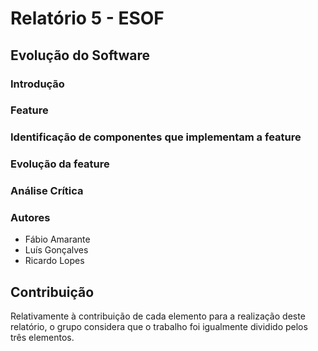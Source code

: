 # Relatório 5 - ESOF #
## Evolução do Software ##
### Introdução


### Feature 


### Identificação de componentes que implementam a feature


### Evolução da feature



### Análise Crítica



### Autores

* Fábio Amarante
* Luís Gonçalves
* Ricardo Lopes


## Contribuição

Relativamente à contribuição de cada elemento para a realização deste relatório, o grupo considera que o trabalho foi igualmente dividido pelos três elementos.
